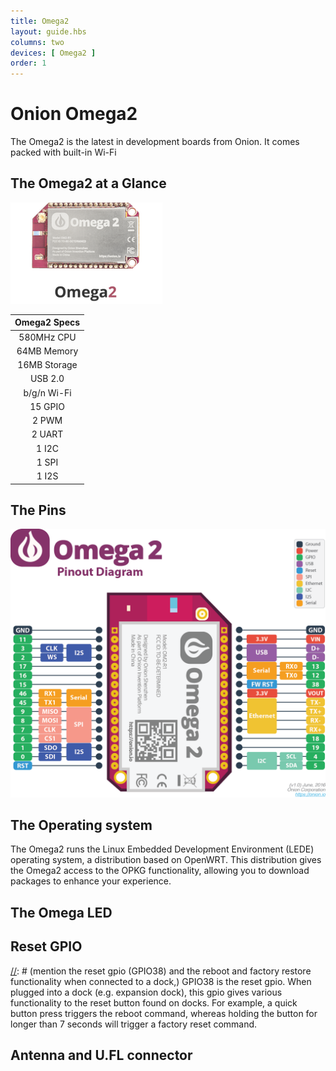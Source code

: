 ```yaml
---
title: Omega2
layout: guide.hbs
columns: two
devices: [ Omega2 ]
order: 1
---
```


# Onion Omega2

[//]: # (intro of the Omega2 IoT computer)
The Omega2 is the latest in development boards from Onion. It comes packed with built-in Wi-Fi

## The Omega2 at a Glance

[//]: # (TODO: have an illustration with labels)
![omega2](../img/omega-2-pic.png)

| Omega2 Specs  |
| :-------------: |
| 580MHz CPU |
| 64MB Memory |
|  16MB Storage |
| USB 2.0 |
| b/g/n Wi-Fi |
| 15 GPIO |
| 2 PWM |
| 2 UART |
| 1 I2C |
| 1 SPI |
| 1 I2S |

## The Pins

[//]: # (image of omega2 pinout)
![pinout](../img/omega-2-pinout-diagram.png)

[//]: # (LATER: include section on the 50pin connector)


## The Operating system

[//]: # (Linux operating system: LEDE blah blah)
The Omega2 runs the Linux Embedded Development Environment (LEDE) operating system, a distribution based on OpenWRT. This distribution gives the Omega2 access to the OPKG functionality, allowing you to download packages to enhance your experience.

## The Omega LED

[//]: # (Info on the Omega LED, state that it uses GPIO44, link to Omega LED article)

## Reset GPIO

[//]: # (mention the reset gpio (GPIO38) and the reboot and factory restore functionality when connected to a dock,)
GPIO38 is the reset gpio. When plugged into a dock (e.g. expansion dock), this gpio gives various functionality to the reset button found on docks. For example, a quick button press triggers the reboot command, whereas holding the button for longer than 7 seconds will trigger a factory reset command.

## Antenna and U.FL connector

[//]: # (Description of SMT antenna used on the Omega, mention that it's directional, have a diagram of the directionality)
[//]: # (Describe that U.FL connector can be used to connect other, bigger antennas)

[//]: # (TO DO: ## Mechanical Drawing)

[//]: # (insert mechanical drawing image, link to repo)
